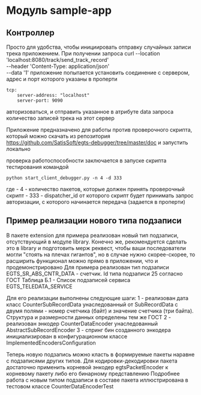 # Модуль sample-app

## Контроллер
Просто для удобства, чтобы инициировать отправку случайных записи трека приложением.
При получении запроса
    curl --location 'localhost:8080/track/send_track_record' \
    --header 'Content-Type: application/json' \
    --data '1'
приложение попытается установить соединение с сервером, адрес и порт
которого указаны в проперти

    tcp:
        server-address: "localhost"
        server-port: 9090

авторизоваться, и отправить указанное в атрибуте data запроса количество записей трека на этот сервер

Приложение предназначено для работы против проверочного скрипта, который можно скачать из репозитория
https://github.com/SatisSoft/egts-debugger/tree/master/doc
и запустить локально

проверка работоспособности заключается в запуске скрипта тестирования командой

    python start_client_debugger.py -n 4 -d 333

где
    - 4   - количество пакетов, которые должен принять проверочный скрипт
    - 333 - dispatcher_id от которого скрипт будет принимать запрос авторизации, с которого начинается передача (задается в проперти)

## Пример реализации нового типа подзаписи
В пакете extension для примера реализован новый тип подзаписи, отсутствующий в модуле library.
Конечно же, рекомендуется сделать это в library и подготовить мерж реквест, чтобы ваши последователи могли
"стоять на плечах гигантов", но в случае нужно скорее-скорее, то расширить функционал можно прямо в приложении, что и продемонстрировано
Для примера реализован тип подзаписи EGTS_SR_ABS_CNTR_DATA - счетчик. Id типа подзаписи 25 согласно ГОСТ
    Таблица Б.1 - Список подзаписей сервиса EGTS_TELEDATA_SERVICE

Для его реализации выполнены следующие шаги:
    1 - реализован дата класс CounterSubRecordData унаследованный от SubRecordData с двумя полями - номер счетчика (байт)
    и значение счетчика (три байта). Структура и размерности данных определены тем же ГОСТ
    2 - реализован энкодер CounterDataEncoder унаследованный AbstractSubRecordEncoder
    3 - спринг бин созданного энкодера инициализирован в конфигурационном классе ImplementedEncodersConfiguration

Теперь новую подзапись можно класть в формируемые пакеты наравне с подзаписями других типов.
Для кодировки-декодировки пакета достаточно применить корневой энкодер egtsPacketEncoder к корневому пакету либо его бинарному представлению
Подробнее работа с новым типом подзаписи в составе пакета иллюстрирована в тестовом классе CounterDataEncoderTest
